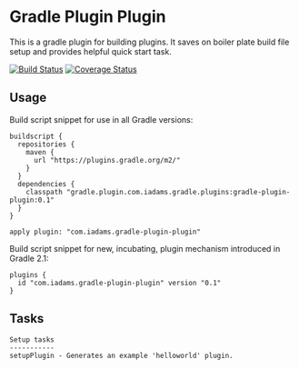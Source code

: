 Gradle Plugin Plugin
=========

This is a gradle plugin for building plugins. It saves on boiler plate build file setup and provides helpful quick start task.

[![Build Status](https://travis-ci.org/iwarapter/gradle-plugin-plugin.svg?branch=master)](https://travis-ci.org/iwarapter/gradle-plugin-plugin)
[![Coverage Status](https://coveralls.io/repos/iwarapter/gradle-plugin-plugin/badge.svg?branch=master&service=github)](https://coveralls.io/github/iwarapter/gradle-plugin-plugin?branch=master)

Usage
-----------

Build script snippet for use in all Gradle versions:
```
buildscript {
  repositories {
    maven {
      url "https://plugins.gradle.org/m2/"
    }
  }
  dependencies {
    classpath "gradle.plugin.com.iadams.gradle.plugins:gradle-plugin-plugin:0.1"
  }
}

apply plugin: "com.iadams.gradle-plugin-plugin"
```
Build script snippet for new, incubating, plugin mechanism introduced in Gradle 2.1:
```
plugins {
  id "com.iadams.gradle-plugin-plugin" version "0.1"
}
```

Tasks
-----------
```
Setup tasks
-----------
setupPlugin - Generates an example 'helloworld' plugin.
```